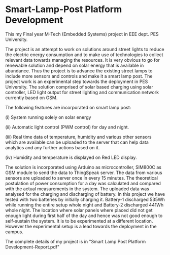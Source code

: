 # Smart-Lamp-Post Platform Development
This my Final year M-Tech (Embedded Systems) project in EEE dept. PES University.

The project is an attempt to work on solutions around street lights to reduce the electric energy consumption and to make use of technologies to collect relevant data towards managing the resources. It is very obvious to go for renewable solution and depend on solar energy that is available in abundance. Thus the project is to advance the existing street lamps to include more sensors and controls and make it a smart lamp post. The project work is an experimental step towards the deployment in PES University. The solution comprised of solar based charging using solar controller, LED light output for street lighting and communication network currently based on GSM. 

The following features are incorporated on smart lamp post:

(i)	System running solely on solar energy

(ii)	Automatic light control (PWM control) for day and night.

(iii)	Real time data of temperature, humidity and various other sensors which are available can be uploaded to the server that can help data analytics and any further actions based on it.

(iv)	Humidity and temperature is displayed on Red LED display.

The solution is incorporated using Arduino as microcontroller, SIM800C as GSM module to send the data to ThingSpeak server. The data from various sensors are uploaded to server once in every 15 minutes. The theoretical postulation of power consumption for a day was calculated and compared with the actual measurements in the system. The uploaded data was analysed for the charging and discharging of battery. In this project we have tested with two batteries by initially charging it. Battery-1 discharged 535Wh while running the entire setup whole night and Battery-2 discharged 441Wh whole night.  The location where solar panels where placed did not get enough light during first half of the day and hence was not good enough to self-sustain the system. It is to be experimented at a different location. However the experimental setup is a lead towards the deployment in the campus.

The complete details of my project is in "Smart Lamp Post Platform Development-Report.pdf"
